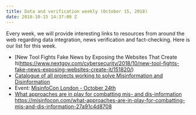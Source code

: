 ```yaml
---
title: Data and verification weekly (October 15, 2018)
date: 2018-10-15 14:37:00 Z
---
```


Every week, we will provide interesting links to resources from around the web regarding data integration, news verification and fact-checking. Here is our list for this week.

* [New Tool Fights Fake News by Exposing the Websites That Create It(https://www.nextgov.com/cybersecurity/2018/10/new-tool-fights-fake-news-exposing-websites-create-it/151820/)
* [Catalogue of all projects working to solve Misinformation and Disinformation](https://misinfocon.com/catalogue-of-all-projects-working-to-solve-misinformation-and-disinformation-f85324c6076c
)
* Event: [MisinfoCon London - October 24th](https://misinfocon.com/join-us-for-misinfocon-london-oct-24th-a5c597303bab)
* [What approaches are in play for combatting mis- and dis-information]() https://misinfocon.com/what-approaches-are-in-play-for-combatting-mis-and-dis-information-27a91c4d8708
